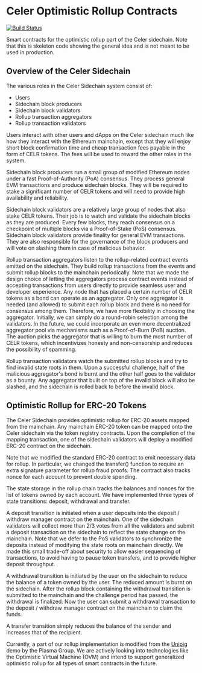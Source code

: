 # Celer Optimistic Rollup Contracts

[![Build Status](https://travis-ci.com/celer-network/sidechain-contracts.svg?token=DvaxasPgAzCzksHzA2ct&branch=master)](https://travis-ci.com/celer-network/sidechain-contracts)

Smart contracts for the optimistic rollup part of the Celer sidechain. Note that
this is skeleton code showing the general idea and is not meant to be used in
production.

## Overview of the Celer Sidechain

The various roles in the Celer Sidechain system consist of:

- Users
- Sidechain block producers
- Sidechain block validators
- Rollup transaction aggregators
- Rollup transaction validators

Users interact with other users and dApps on the Celer sidechain much like how
they interact with the Ethereum mainchain, except that they will enjoy short
block confirmation time and cheap transaction fees payable in the form of CELR
tokens. The fees will be used to reward the other roles in the system.

Sidechain block producers run a small group of modified Ethereum nodes under a
fast Proof-of-Authority (PoA) consensus. They process general EVM transactions
and produce sidechain blocks. They will be required to stake a significant
number of CELR tokens and will need to provide high availability and
reliability.

Sidechain block validators are a relatively large group of nodes that also stake
CELR tokens. Their job is to watch and validate the sidechain blocks as they are
produced. Every few blocks, they reach consensus on a checkpoint of multiple
blocks via a Proof-of-Stake (PoS) consensus. Sidechain block validators provide
finality for general EVM transactions. They are also responsible for the
governance of the block producers and will vote on slashing them in case of
malicious behavior.

Rollup transaction aggregators listen to the rollup-related contract events
emitted on the sidechain. They build rollup transactions from the events and
submit rollup blocks to the mainchain periodically. Note that we made the design
choice of letting the aggregators process contract events instead of accepting
transactions from users directly to provide seamless user and developer
experience. Any node that has placed a certain number of CELR tokens as a bond
can operate as an aggregator. Only one aggregator is needed (and allowed) to
submit each rollup block and there is no need for consensus among them.
Therefore, we have more flexibility in choosing the aggregator. Initially, we
can simply do a round-robin selection among the validators. In the future, we
could incorporate an even more decentralized aggregator pool via mechanisms such
as a Proof-of-Burn (PoB) auction. The auction picks the aggregator
that is willing to burn the most number of CELR tokens, which incentivizes
honesty and non-censorship and reduces the possibility of spamming.

Rollup transaction validators watch the submitted rollup blocks and try to find
invalid state roots in them. Upon a successful challenge, half of the malicious
aggregator's bond is burnt and the other half goes to the validator as a bounty.
Any aggregator that built on top of the invalid block will also be slashed, and
the sidechain is rolled back to before the invalid block.

## Optimistic Rollup for ERC-20 Tokens

The Celer Sidechain provides optimistic rollup for ERC-20 assets mapped from the
mainchain. Any mainchain ERC-20 token can be mapped onto the Celer sidechain via
the token registry contracts. Upon the completion of the mapping transaction,
one of the sidechain validators will deploy a modified ERC-20 contract on the
sidechain.

Note that we modified the standard ERC-20 contract to emit necessary data for
rollup. In particular, we changed the transfer() function to require an extra
signature parameter for rollup fraud proofs. The contract also tracks nonce for
each account to prevent double spending.

The state storage in the rollup chain tracks the balances and nonces for the
list of tokens owned by each account. We have implemented three types of state
transitions: deposit, withdrawal and transfer.

A deposit transition is initiated when a user deposits into the deposit /
withdraw manager contract on the mainchain. One of the sidechain validators will
collect more than 2/3 votes from all the validators and submit a deposit
transaction on the sidechain to reflect the state change on the mainchain. Note
that we defer to the PoS validators to synchronize the deposits instead of
modifying the state roots on mainchain directly. We made this small trade-off
about security to allow easier sequencing of transactions, to avoid having to
pause token transfers, and to provide higher deposit throughput.

A withdrawal transition is initiated by the user on the sidechain to reduce the
balance of a token owned by the user. The reduced amount is burnt on the
sidechain. After the rollup block containing the withdrawal transition is
submitted to the mainchain and the challenge period has passed, the withdrawal
is finalized. Now the user can submit a withdrawal transaction to the deposit /
withdraw manager contract on the mainchain to claim the funds.

A transfer transition simply reduces the balance of the sender and increases
that of the recipient.

Currently, a part of our rollup implementation is modified from the
[Unipig](https://github.com/plasma-group/pigi/tree/master/packages/unipig) demo
by the Plasma Group. We are actively looking into technologies like the
Optimistic Virtual Machine (OVM) and intend to support generalized optimistic
rollup for all types of smart contracts in the future.
